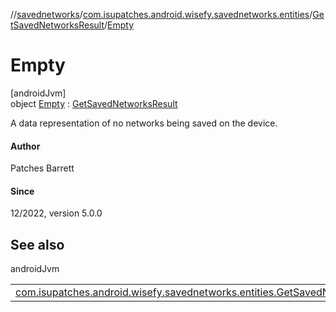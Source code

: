 //[savednetworks](../../../../index.md)/[com.isupatches.android.wisefy.savednetworks.entities](../../index.md)/[GetSavedNetworksResult](../index.md)/[Empty](index.md)

# Empty

[androidJvm]\
object [Empty](index.md) : [GetSavedNetworksResult](../index.md)

A data representation of no networks being saved on the device.

#### Author

Patches Barrett

#### Since

12/2022, version 5.0.0

## See also

androidJvm

| | |
|---|---|
| [com.isupatches.android.wisefy.savednetworks.entities.GetSavedNetworksResult](../index.md) |  |
